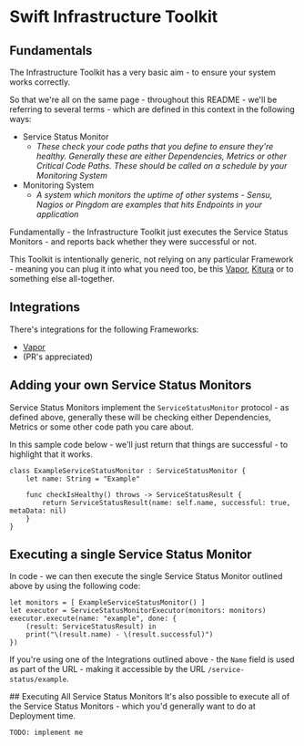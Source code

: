 # Swift Infrastructure Toolkit

## Fundamentals
The Infrastructure Toolkit has a very basic aim - to ensure your system works correctly.

So that we're all on the same page - throughout this README - we'll be referring to several terms - which are defined in this context in the following ways:

  - Service Status Monitor
    - _These check your code paths that you define to ensure they're healthy. Generally these are either Dependencies, Metrics or other Critical Code Paths. These should be called on a schedule by your Monitoring System_
  - Monitoring System
    - _A system which monitors the uptime of other systems - Sensu, Nagios or Pingdom are examples that hits Endpoints in your application_

Fundamentally - the Infrastructure Toolkit just executes the Service Status Monitors - and reports back whether they were successful or not.

This Toolkit is intentionally generic, not relying on any particular Framework - meaning you can plug it into what you need too, be this [Vapor](https://github.com/qutheory/vapor), [Kitura](https://github.com/IBM-Swift/Kitura) or to something else all-together.

## Integrations
There's integrations for the following Frameworks:
 - [Vapor](https://github.com/tombuildsstuff/infrastructure-toolkit-swift-vapor)
 - (PR's appreciated)

## Adding your own Service Status Monitors
Service Status Monitors implement the `ServiceStatusMonitor` protocol - as defined above, generally these will be checking either Dependencies, Metrics or some other code path you care about.

In this sample code below - we'll just return that things are successful - to highlight that it works.

```
class ExampleServiceStatusMonitor : ServiceStatusMonitor {
    let name: String = "Example"

    func checkIsHealthy() throws -> ServiceStatusResult {
        return ServiceStatusResult(name: self.name, successful: true, metaData: nil)
    }
}
```

## Executing a single Service Status Monitor

In code - we can then execute the single Service Status Monitor outlined above by using the following code:
```
let monitors = [ ExampleServiceStatusMonitor() ]
let executor = ServiceStatusMonitorExecutor(monitors: monitors)
executor.execute(name: "example", done: {
    (result: ServiceStatusResult) in
    print("\(result.name) - \(result.successful)")
})
```

If you're using one of the Integrations outlined above - the `Name` field is used as part of the URL - making it accessible by the URL `/service-status/example`.

## Executing All Service Status Monitors
It's also possible to execute all of the Service Status Monitors - which you'd generally want to do at Deployment time.

```
TODO: implement me
```
